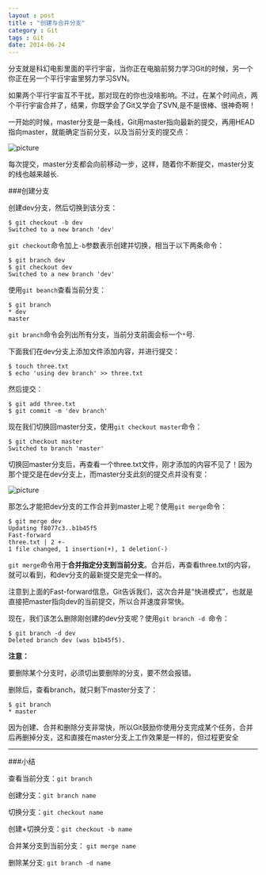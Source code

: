 ```yaml
---
layout : post
title : "创建与合并分支"
category : Git
tags : Git
date: 2014-06-24
---
```

分支就是科幻电影里面的平行宇宙，当你正在电脑前努力学习Git的时候，另一个你正在另一个平行宇宙里努力学习SVN。

如果两个平行宇宙互不干扰，那对现在的你也没啥影响。不过，在某个时间点，两个平行宇宙合并了，结果，你既学会了Git又学会了SVN,是不是很棒、很神奇啊！

一开始的时候，master分支是一条线，Git用master指向最新的提交，再用HEAD指向master，就能确定当前分支，以及当前分支的提交点：

<!--more-->


![picture](http://ww3.sinaimg.cn/mw690/bd5a4d63gw1ehpf84llcnj208d047wee.jpg)

每次提交，master分支都会向前移动一步，这样，随着你不断提交，master分支的线也越来越长.

###创建分支

创建dev分支，然后切换到该分支：

	$ git checkout -b dev
	Switched to a new branch 'dev'

`git checkout`命令加上`-b`参数表示创建并切换，相当于以下两条命令：

	$ git branch dev
	$ git checkout dev
	Switched to a new branch 'dev'

使用`git beanch`查看当前分支：

	$ git branch
	* dev
  	master

`git branch`命令会列出所有分支，当前分支前面会标一个`*`号.

下面我们在dev分支上添加文件添加内容，并进行提交：
	
	$ touch three.txt
	$ echo 'using dev branch' >> three.txt

然后提交：
	
	$ git add three.txt
	$ git commit -m 'dev branch'

现在我们切换回master分支，使用`git checkout master`命令：

	$ git checkout master
	Switched to branch 'master'

切换回master分支后，再查看一个three.txt文件，刚才添加的内容不见了！因为那个提交是在dev分支上，而master分支此刻的提交点并没有变：

![picture](http://ww4.sinaimg.cn/mw690/bd5a4d63gw1ehpfp10rioj20bn066t8p.jpg)

那怎么才能把dev分支的工作合并到master上呢？使用`git merge`命令：

	$ git merge dev
	Updating f8077c3..b1b45f5
	Fast-forward
 	three.txt | 2 +-
 	1 file changed, 1 insertion(+), 1 deletion(-)

`git merge`命令用于**合并指定分支到当前分支**。合并后，再查看three.txt的内容，就可以看到，和dev分支的最新提交是完全一样的。

注意到上面的Fast-forward信息，Git告诉我们，这次合并是“快进模式”，也就是直接把master指向dev的当前提交，所以合并速度非常快。

现在，我们该怎么删除刚创建的dev分支呢？使用`git branch -d `命令：

	$ git branch -d dev
	Deleted branch dev (was b1b45f5).

**注意：**

要删除某个分支时，必须切出要删除的分支，要不然会报错。

删除后，查看branch，就只剩下master分支了：

	$ git branch
	* master

因为创建、合并和删除分支非常快，所以Git鼓励你使用分支完成某个任务，合并后再删掉分支，这和直接在master分支上工作效果是一样的，但过程更安全

---

###小结

查看当前分支：`git branch`

创建分支：`git branch name`

切换分支：`git checkout name`

创建+切换分支：`git checkout -b name`

合并某分支到当前分支： `git merge name`

删除某分支: `git branch -d name`


